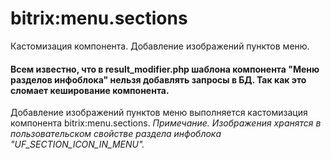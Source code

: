 # bitrix:menu.sections
Кастомизация компонента. Добавление изображений пунктов меню.

#### Всем известно, что в result_modifier.php шаблона компонента "Меню разделов инфоблока" нельзя добавлять запросы в БД. Так как это сломает кеширование компонента.

Добавление изображений пунктов меню выполняется кастомизация компонента bitrix:menu.sections.
*Примечание. Изображения хранятся в пользовательском свойстве раздела инфоблока "UF_SECTION_ICON_IN_MENU".*

